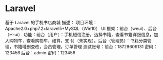 # Laravel
基于 Laravel 的手机书店商城
描述：
项目环境：Apache2.0+php7.2+laravel5+MySQL（Win10）
UI 框架：前台（weui）、后台（H-ui）
功能：前台（用户）：手机短信注册，选择书籍，查看书籍详细信息，加入购物车，查看购物车，结算，支
付（未实现）。后台（管理员）：书籍分类管理，书籍增删查改，会员管理，订单管理
测试账号：前台：18728609131 密码：123456 后台：admin 密码：123456


